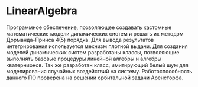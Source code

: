 # LinearAlgebra
Программное обеспечение, позволяющее создавать кастомные математические модели динамических систем и решать их методом Дорманда-Принса 4(5) порядка. Для вывода результатов интегрирования используется мехнизм плотной выдачи.
Для создания моделей динамических систем разработаны классы, позволяющие выполнять базовые процедуры линейной алгебры и алгебры кватернионов. Так же разработан класс, имитирующий белый шум для моделирования случайных воздействий на систему. 
Работоспособность данного ПО проверена на решении орбитальной задачи Аренсторфа.

